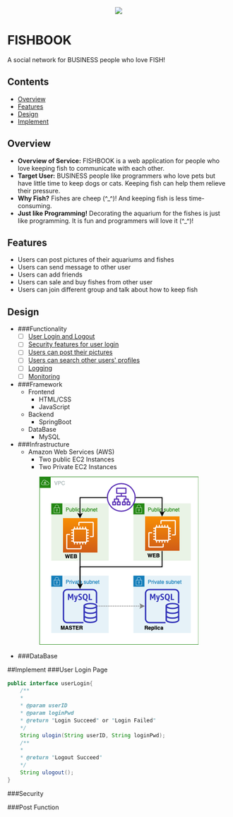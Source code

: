 <p align="center">
    <img src="https://images.pexels.com/photos/128756/pexels-photo-128756.jpeg?auto=compress&cs=tinysrgb&dpr=2&h=750&w=1260">
</p>

# FISHBOOK
A social network for BUSINESS people who love FISH! 

## Contents
 * [Overview](#Overview)
 * [Features](#Features)
 * [Design](#Design)
 * [Implement](#Implement)

## <a name="Overview">Overview</a>
 * **Overview of Service:** FISHBOOK is a web application for people 
 who love keeping fish to communicate with each other.
 * **Target User:** BUSINESS people like programmers who love pets but have little time
  to keep dogs or cats. Keeping fish can help them relieve their pressure.
 * **Why Fish?** Fishes are cheep (^_^)! And keeping fish is less time-consuming.
 * **Just like Programming!** Decorating the aquarium for the fishes is
 just like programming. It is fun and programmers will love it (^_^)!
 
 ## <a name="Features">Features</a>
 * Users can post pictures of their aquariums and fishes
 * Users can send message to other user
 * Users can add friends
 * Users can sale and buy fishes from other user
 * Users can join different group and talk about how to keep fish
 
 ## <a name="Design">Design</a>

- ###Functionality
     -[ ] [User Login and Logout](#login)
     -[ ] [Security features for user login](#security)
     -[ ] [Users can post their pictures](#post)
     -[ ] [Users can search other users' profiles](#search)
     -[ ] [Logging](#logging)
     -[ ] [Monitoring](#monitoring)
- ###Framework
    - Frontend
        - HTML/CSS
        - JavaScript
    - Backend
        - SpringBoot
    - DataBase
        - MySQL
- ###Infrastructure
    - Amazon Web Services (AWS)
        - Two public EC2 Instances
        - Two Private EC2 Instances

<p align="center">
<img src="/img/Infrastructure.png">
</p>

- ###DataBase

##<a name="Implement">Implement</a>
###<a name="login">User Login Page</a>

```java
public interface userLogin{
    /**
    * 
    * @param userID
    * @param loginPwd
    * @return "Login Succeed" or "Login Failed"
    */
    String ulogin(String userID, String loginPwd);
    /**
    *  
    * @return "Logout Succeed"
    */
    String ulogout();
}
```

###<a name="security">Security</a>


###<a name="post">Post Function</a>

